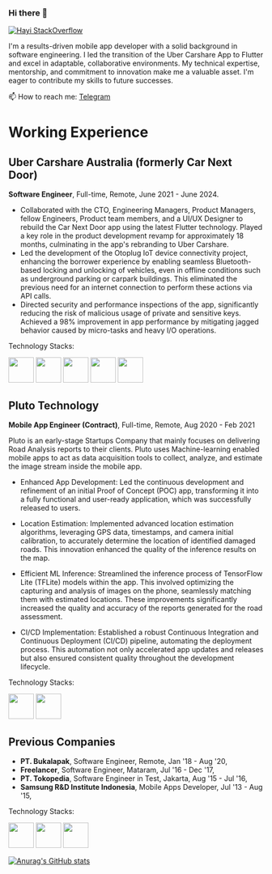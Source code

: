 ### Hi there 👋

[![Hayi StackOverflow](https://github-readme-stackoverflow.vercel.app/?userID=2145360)](https://stackoverflow.com/users/2145360/hayi-nukman)


I'm a results-driven mobile app developer with a solid background in software engineering. I led the transition of the Uber Carshare App to Flutter and excel in adaptable, collaborative environments. My technical expertise, mentorship, and commitment to innovation make me a valuable asset. I'm eager to contribute my skills to future successes.

📫 How to reach me: [Telegram](https://t.me/hayinukman)


# Working Experience

## Uber Carshare Australia (formerly Car Next Door)
**Software Engineer**, Full-time, Remote, June 2021 - June 2024.

- Collaborated with the CTO, Engineering Managers, Product Managers, fellow Engineers, Product team members, and a UI/UX Designer to rebuild the Car Next Door app using the latest Flutter technology. Played a key role in the product development revamp for approximately 18 months, culminating in the app's rebranding to Uber Carshare.
- Led the development of the Otoplug IoT device connectivity project, enhancing the borrower experience by enabling seamless Bluetooth-based locking and unlocking of vehicles, even in offline conditions such as underground parking or carpark buildings. This eliminated the previous need for an internet connection to perform these actions via API calls.
- Directed security and performance inspections of the app, significantly reducing the risk of malicious usage of private and sensitive keys. Achieved a 98% improvement in app performance by mitigating jagged behavior caused by micro-tasks and heavy I/O operations.

Technology Stacks: 

<img height="50" src="https://user-images.githubusercontent.com/25181517/186150365-da1eccce-6201-487c-8649-45e9e99435fd.png"/> <img height="50" src="https://user-images.githubusercontent.com/25181517/185062810-7ee0c3d2-17f2-4a98-9d8a-a9576947692b.png"/> <img height="50" src="https://user-images.githubusercontent.com/25181517/121406389-6267a300-c95e-11eb-8d67-f1e22afe8aea.png"/> <img height="50" src="https://user-images.githubusercontent.com/25181517/192108891-d86b6220-e232-423a-bf5f-90903e6887c3.png"/>  <img height="50" src="https://user-images.githubusercontent.com/25181517/192108372-f71d70ac-7ae6-4c0d-8395-51d8870c2ef0.png"/> 


## Pluto Technology
**Mobile App Engineer (Contract)**, Full-time, Remote, Aug 2020 - Feb 2021

Pluto is an early-stage Startups Company that mainly focuses on delivering Road Analysis reports to their clients. Pluto uses Machine-learning enabled mobile apps to act as data acquisition tools to collect, analyze, and estimate the image stream inside the mobile app.

- Enhanced App Development: Led the continuous development and refinement of an initial Proof of Concept (POC) app, transforming it into a fully functional and user-ready application, which was successfully released to users.

- Location Estimation: Implemented advanced location estimation algorithms, leveraging GPS data, timestamps, and camera initial calibration, to accurately determine the location of identified damaged roads. This innovation enhanced the quality of the inference results on the map.

- Efficient ML Inference: Streamlined the inference process of TensorFlow Lite (TFLite) models within the app. This involved optimizing the capturing and analysis of images on the phone, seamlessly matching them with estimated locations. These improvements significantly increased the quality and accuracy of the reports generated for the road assessment.

- CI/CD Implementation: Established a robust Continuous Integration and Continuous Deployment (CI/CD) pipeline, automating the deployment process. This automation not only accelerated app updates and releases but also ensured consistent quality throughout the development lifecycle.

Technology Stacks: 

<img height="50" src="https://user-images.githubusercontent.com/25181517/185062810-7ee0c3d2-17f2-4a98-9d8a-a9576947692b.png"/>  <img height="50" src="https://user-images.githubusercontent.com/25181517/223639822-2a01e63a-a7f9-4a39-8930-61431541bc06.png"/>

## Previous Companies
- **PT. Bukalapak**, Software Engineer, Remote, Jan '18 - Aug '20, 
- **Freelancer**, Software Engineer, Mataram, Jul '16 - Dec '17,
- **PT. Tokopedia**, Software Engineer in Test, Jakarta, Aug '15 - Jul '16,
- **Samsung R&D Institute Indonesia**, Mobile Apps Developer, Jul '13 - Aug '15,
  
Technology Stacks: 

<img height="50" src="https://user-images.githubusercontent.com/25181517/185062810-7ee0c3d2-17f2-4a98-9d8a-a9576947692b.png"/>  <img height="50" src="https://user-images.githubusercontent.com/25181517/117201156-9a724800-adec-11eb-9a9d-3cd0f67da4bc.png"/> <img height="50" src="https://user-images.githubusercontent.com/25181517/117269608-b7dcfb80-ae58-11eb-8e66-6cc8753553f0.png"/>



[![Anurag's GitHub stats](https://github-readme-stats.vercel.app/api?username=ha-yi)](https://github.com/anuraghazra/github-readme-stats)


<!--
## PT Bukalapak
Full-time, Remote, Jan 2018 - Aug 2020.

**Software Engineer** Part of Seller Experience.

Technology Stacks: 

<img height="50" src="https://user-images.githubusercontent.com/25181517/185062810-7ee0c3d2-17f2-4a98-9d8a-a9576947692b.png"/>  <img height="50" src="https://user-images.githubusercontent.com/25181517/117201156-9a724800-adec-11eb-9a9d-3cd0f67da4bc.png"/> <img height="50" src="https://user-images.githubusercontent.com/25181517/117269608-b7dcfb80-ae58-11eb-8e66-6cc8753553f0.png"/>


## Freelancer/Self Employed
Full-time, Mataram, July 2016 - Dec 2018.

**Software Engineer**.

Technology Stacks: 

<img height="50" src="https://user-images.githubusercontent.com/25181517/185062810-7ee0c3d2-17f2-4a98-9d8a-a9576947692b.png"/>  <img height="50" src="https://user-images.githubusercontent.com/25181517/117201156-9a724800-adec-11eb-9a9d-3cd0f67da4bc.png"/> <img height="50" src="https://user-images.githubusercontent.com/25181517/117269608-b7dcfb80-ae58-11eb-8e66-6cc8753553f0.png"/>



## PT Tokopedia
Full-time, Jakarta, Aug 2015 - July 2016.

**Software Engineer in Test**.

Technology Stacks: 

<img height="50" src="https://user-images.githubusercontent.com/25181517/117201156-9a724800-adec-11eb-9a9d-3cd0f67da4bc.png"/> <img height="50" src="https://user-images.githubusercontent.com/25181517/117269608-b7dcfb80-ae58-11eb-8e66-6cc8753553f0.png"/>



## Samsung R&D Institute Indonesia (SRIN)
Full-time, Jakarta, July 2013 - Aug 2015.

**Software Developer/Mobile Apps Developer**.

Technology Stacks: 

<img height="50" src="https://user-images.githubusercontent.com/25181517/117201156-9a724800-adec-11eb-9a9d-3cd0f67da4bc.png"/> <img height="50" src="https://user-images.githubusercontent.com/25181517/117269608-b7dcfb80-ae58-11eb-8e66-6cc8753553f0.png"/>




**ha-yi/ha-yi** is a ✨ _special_ ✨ repository because its `README.md` (this file) appears on your GitHub profile.

Here are some ideas to get you started:

- 🔭 I’m currently working on ...
- 🌱 I’m currently learning ...
- 👯 I’m looking to collaborate on ...
- 🤔 I’m looking for help with ...
- 💬 Ask me about ...
- 📫 How to reach me: ...
- 😄 Pronouns: ...
- ⚡ Fun fact: ...
-->
